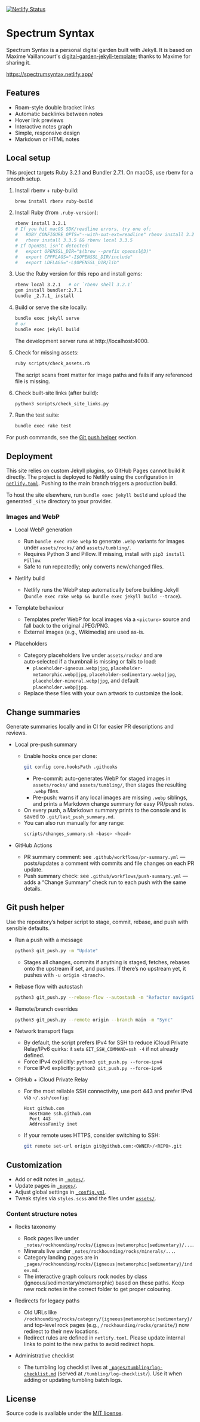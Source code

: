 [![Netlify Status](https://api.netlify.com/api/v1/badges/8cfa8785-8df8-4aad-ad35-8f1c790b8baf/deploy-status)](https://app.netlify.com/sites/spectrumsyntax/deploys)

# Spectrum Syntax

Spectrum Syntax is a personal digital garden built with Jekyll. It is based on Maxime Vaillancourt's [digital-garden-jekyll-template](https://github.com/maximevaillancourt/digital-garden-jekyll-template); thanks to Maxime for sharing it.

https://spectrumsyntax.netlify.app/

## Features

- Roam-style double bracket links
- Automatic backlinks between notes
- Hover link previews
- Interactive notes graph
- Simple, responsive design
- Markdown or HTML notes

## Local setup

This project targets Ruby 3.2.1 and Bundler 2.7.1. On macOS, use rbenv for a smooth setup.

1) Install rbenv + ruby-build:
   ```bash
   brew install rbenv ruby-build
   ```

2) Install Ruby (from `.ruby-version`):
   ```bash
   rbenv install 3.2.1
   # If you hit macOS SDK/readline errors, try one of:
   #   RUBY_CONFIGURE_OPTS="--with-out-ext=readline" rbenv install 3.2.1
   #   rbenv install 3.3.5 && rbenv local 3.3.5
   # If OpenSSL isn’t detected:
   #   export OPENSSL_DIR="$(brew --prefix openssl@3)"
   #   export CPPFLAGS="-I$OPENSSL_DIR/include"
   #   export LDFLAGS="-L$OPENSSL_DIR/lib"
   ```

3) Use the Ruby version for this repo and install gems:
   ```bash
   rbenv local 3.2.1   # or `rbenv shell 3.2.1`
   gem install bundler:2.7.1
   bundle _2.7.1_ install
   ```

4) Build or serve the site locally:
   ```bash
   bundle exec jekyll serve
   # or
   bundle exec jekyll build
   ```
   The development server runs at http://localhost:4000.

5) Check for missing assets:
   ```bash
   ruby scripts/check_assets.rb
   ```
   The script scans front matter for image paths and fails if any referenced file is missing.

6) Check built-site links (after build):
   ```bash
   python3 scripts/check_site_links.py
   ```

7) Run the test suite:
   ```bash
   bundle exec rake test
   ```

For push commands, see the [Git push helper](#git-push-helper) section.

## Deployment

This site relies on custom Jekyll plugins, so GitHub Pages cannot build it directly. The project is deployed to Netlify using the configuration in [`netlify.toml`](netlify.toml). Pushing to the main branch triggers a production build.

To host the site elsewhere, run `bundle exec jekyll build` and upload the generated `_site` directory to your provider.

### Images and WebP

- Local WebP generation
  - Run `bundle exec rake webp` to generate `.webp` variants for images under `assets/rocks/` and `assets/tumbling/`.
  - Requires Python 3 and Pillow. If missing, install with `pip3 install Pillow`.
  - Safe to run repeatedly; only converts new/changed files.

- Netlify build
  - Netlify runs the WebP step automatically before building Jekyll (`bundle exec rake webp && bundle exec jekyll build --trace`).

- Template behaviour
  - Templates prefer WebP for local images via a `<picture>` source and fall back to the original JPEG/PNG.
  - External images (e.g., Wikimedia) are used as-is.

- Placeholders
  - Category placeholders live under `assets/rocks/` and are auto‑selected if a thumbnail is missing or fails to load:
    - `placeholder-igneous.webp|jpg`, `placeholder-metamorphic.webp|jpg`, `placeholder-sedimentary.webp|jpg`, `placeholder-mineral.webp|jpg`, and default `placeholder.webp|jpg`.
  - Replace these files with your own artwork to customize the look.

## Change summaries

Generate summaries locally and in CI for easier PR descriptions and reviews.

- Local pre-push summary
  - Enable hooks once per clone:
    ```bash
    git config core.hooksPath .githooks
    ```
    - Pre-commit: auto-generates WebP for staged images in `assets/rocks/` and `assets/tumbling/`, then stages the resulting `.webp` files.
    - Pre-push: warns if any local images are missing `.webp` siblings, and prints a Markdown change summary for easy PR/push notes.
  - On every push, a Markdown summary prints to the console and is saved to `.git/last_push_summary.md`.
  - You can also run manually for any range:
    ```bash
    scripts/changes_summary.sh <base> <head>
    ```

- GitHub Actions
  - PR summary comment: see `.github/workflows/pr-summary.yml` — posts/updates a comment with commits and file changes on each PR update.
  - Push summary check: see `.github/workflows/push-summary.yml` — adds a “Change Summary” check run to each push with the same details.

## Git push helper

Use the repository’s helper script to stage, commit, rebase, and push with sensible defaults.

- Run a push with a message
  ```bash
  python3 git_push.py -m "Update"
  ```
  - Stages all changes, commits if anything is staged, fetches, rebases onto the upstream if set, and pushes. If there’s no upstream yet, it pushes with `-u origin <branch>`.

- Rebase flow with autostash
  ```bash
  python3 git_push.py --rebase-flow --autostash -m "Refactor navigation"
  ```

- Remote/branch overrides
  ```bash
  python3 git_push.py --remote origin --branch main -m "Sync"
  ```

- Network transport flags
  - By default, the script prefers IPv4 for SSH to reduce iCloud Private Relay/IPv6 quirks: it sets `GIT_SSH_COMMAND=ssh -4` if not already defined.
  - Force IPv4 explicitly: `python3 git_push.py --force-ipv4`
  - Force IPv6 explicitly: `python3 git_push.py --force-ipv6`

- GitHub + iCloud Private Relay
  - For the most reliable SSH connectivity, use port 443 and prefer IPv4 via `~/.ssh/config`:
    ```
    Host github.com
      HostName ssh.github.com
      Port 443
      AddressFamily inet
    ```
  - If your remote uses HTTPS, consider switching to SSH:
    ```bash
    git remote set-url origin git@github.com:<OWNER>/<REPO>.git
    ```

## Customization

- Add or edit notes in [`_notes/`](./_notes).
- Update pages in [`_pages/`](./_pages).
- Adjust global settings in [`_config.yml`](_config.yml).
- Tweak styles via `styles.scss` and the files under [`assets/`](./assets).

### Content structure notes

- Rocks taxonomy
  - Rock pages live under `_notes/rockhounding/rocks/{igneous|metamorphic|sedimentary}/...`.
  - Minerals live under `_notes/rockhounding/rocks/minerals/...`.
  - Category landing pages are in `_pages/rockhounding/rocks/{igneous|metamorphic|sedimentary}/index.md`.
  - The interactive graph colours rock nodes by class (igneous/sedimentary/metamorphic) based on these paths. Keep new rock notes in the correct folder to get proper colouring.

- Redirects for legacy paths
  - Old URLs like `/rockhounding/rocks/category/{igneous|metamorphic|sedimentary}/` and top‑level rock pages (e.g., `/rockhounding/rocks/granite/`) now redirect to their new locations.
  - Redirect rules are defined in `netlify.toml`. Please update internal links to point to the new paths to avoid redirect hops.

- Administrative checklist
  - The tumbling log checklist lives at [`_pages/tumbling/log-checklist.md`](_pages/tumbling/log-checklist.md) (served at `/tumbling/log-checklist/`). Use it when adding or updating tumbling batch logs.

## License

Source code is available under the [MIT license](LICENSE).
